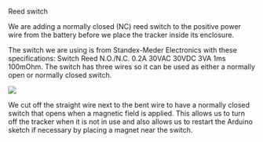 Reed switch

We are adding a normally closed (NC) reed switch to the positive power wire from the battery before we place the tracker inside its enclosure. 

The switch we are using is from Standex-Meder Electronics with these specifications: Switch Reed N.O./N.C. 0.2A 30VAC 30VDC 3VA 1ms 100mOhm. The switch has three wires so it can be used as either a normally open or normally closed switch.
 
![](../../images/switch.png)

We cut off the straight wire next to the bent wire to have a normally closed switch that opens when a magnetic field is applied. This allows us to turn off the tracker when it is not in use and also allows us to restart the Arduino sketch if necessary by placing a magnet near the switch. 
